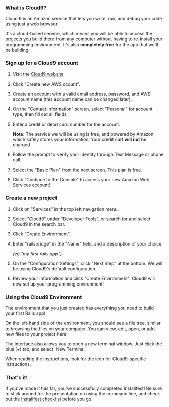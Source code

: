 ### What is Cloud9?

Cloud 9 is an Amazon service that lets you write, run, and debug your code using just a web browser.

It's a cloud-based service, which means you will be able to access the projects you build there from any 
computer without having to re-install your programming environment. It's also **completely free** for the
app that we'll be building.

### Sign up for a Cloud9 account

1. Visit the [Cloud9 website]("https://c9.io")

2. Click "Create new AWS ccount".

3. Create an account with a valid email address, password, and AWS account name (this account name can be changed later).

4. On the "Contact Information" screen, select "Personal" for account type, then fill out all fields.

5. Enter a credit or debit card number for the account.

    **Note:** The service we will be using is free, and powered by Amazon, which safely stores your information. Your credit cart **will not** be charged.

6. Follow the prompt to verify your identity through Text Message or phone call.

7. Select the "Basic Plan" from the next screen. This plan is free.

8. Click "Continue to the Console" to access your new Amazon Web Services account!

### Create a new project

1. Click on "Services" in the top left navigation menu.

2. Select "Cloud9" under "Developer Tools", or search for and select Cloud9 in the search bar.

3. Click "Create Environment".

4. Enter "railsbridge" in the "Name" field, and a description of your choice

    _(eg "my first rails app")_

5. On the "Configuration Settings", click "Next Step" at the bottom. We will be using Cloud9's default configuration.

6. Review your information and click "Create Environment". Cloud9 will now set up your programming environment!

### Using the Cloud9 Environment

The environment that you just created has everything you need to build your first Rails app!

On the left-hand side of the environment, you should see a file tree, similar to browsing the files on your computer. You can view, edit, open, or add new files to your project here!

The interface also allows you to open a new terminal window. Just click the plus (+) tab, and select 'New Terminal'

When reading the instructions, look for the <i class="fa fa-cloud"></i> icon for Cloud9-specific instructions.

### That's it!
If you've made it this far, you've successfully completed Installfest! Be sure to stick around for the presentation on using the command line, and check out the [Installfest checklist](/installfest/checklist) before you go.

